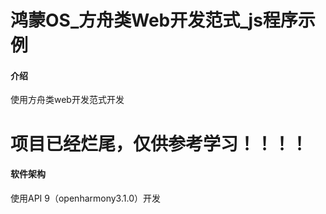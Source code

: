 # 鸿蒙OS_方舟类Web开发范式_js程序示例

#### 介绍
使用方舟类web开发范式开发

# 项目已经烂尾，仅供参考学习！！！！

#### 软件架构

使用API 9（openharmony3.1.0）开发


